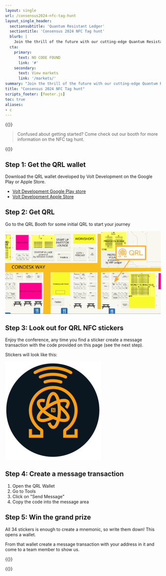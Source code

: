 ```yaml
---
layout: single
url: /consensus2024-nfc-tag-hunt
layout_single_header:
  sectionsubtitle: 'Quantum Resistant Ledger'
  sectiontitle: 'Consensus 2024 NFC Tag hunt'
  blurb: |
    Join the thrill of the future with our cutting-edge Quantum Resistant Ledger NFC Tag Hunt and learn about QRL in the process! Collect all 34 codes and win the grand prize.
  cta:
    primary:
      text: NO CODE FOUND
      link: '#'
    secondary:
      text: View markets
      link: '/markets/'
summary: "Join the thrill of the future with our cutting-edge Quantum Resistant Ledger NFC Tag Hunt and learn about QRL in the process! Collect all 34 codes and win the grand prize."
title: "Consensus 2024 NFC Tag hunt"
scripts_footer: [footer.js]
toc: true
aliases:
- c
---
```



{{<rawhtml>}}
<blockquote id="information">
Confused about getting started? Come check out our booth for more information on the NFC tag hunt.
</blockquote>

<style>
.welcome__btn.welcome__btn--blue img {
  position: relative;
  top: 5px;
  margin-left: 2px;
}
</style>
{{</rawhtml>}}

## Step 1: Get the QRL wallet

Download the QRL wallet developed by Volt Development on the Google Play or Apple Store.

- [Volt Development Google Play store](market://details?id=com.volt.qrlmobile)
- [Volt Development Apple Store](itms-apps://itunes.apple.com/app/id6448219494)

## Step 2: Get QRL

Go to the QRL Booth for some initial QRL to start your journey

![alt text](image-1.png)

## Step 3: Look out for QRL NFC stickers

Enjoy the conference, any time you find a sticker create a message transaction with the code provided on this page (see the next step). 

Stickers will look like this:

![QRL NFC](image.png)


## Step 4: Create a message transaction

1. Open the QRL Wallet
2. Go to Tools
3. Click on "Send Message"
4. Copy the code into the message area

## Step 5: Win the grand prize

All 34 stickers is enough to create a mnemonic, so write them down! This opens a wallet. 

From that wallet create a message transaction with your address in it and come to a team member to show us. 


{{<rawhtml>}}
<div id="mn">
</div>
{{</rawhtml>}}